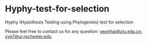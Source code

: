 # Hyphy-test-for-selection
Hyphy (Hypothesis Testing using Phylogenies) test for selection

Please feel free to contact us for any question: yexinhai@zju.edu.cn; xye7@ur.rochester.edu
